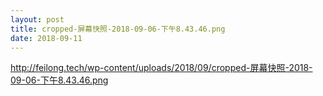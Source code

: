 ```yaml
---
layout: post
title: cropped-屏幕快照-2018-09-06-下午8.43.46.png
date: 2018-09-11
---
```


http://feilong.tech/wp-content/uploads/2018/09/cropped-屏幕快照-2018-09-06-下午8.43.46.png